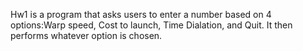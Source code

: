 Hw1 is a program that asks users to enter a number based on 4 options:Warp speed, Cost to launch, Time Dialation, and Quit.
It then performs whatever option is chosen.
